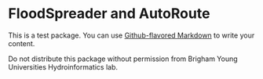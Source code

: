 # FloodSpreader and AutoRoute

This is a test package. You can use
[Github-flavored Markdown](https://guides.github.com/features/mastering-markdown/)
to write your content.

Do not distribute this package without permission from Brigham Young Universities Hydroinformatics lab.